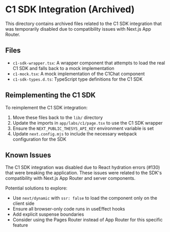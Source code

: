 # C1 SDK Integration (Archived)

This directory contains archived files related to the C1 SDK integration that was temporarily disabled due to compatibility issues with Next.js App Router.

## Files

- `c1-sdk-wrapper.tsx`: A wrapper component that attempts to load the real C1 SDK and falls back to a mock implementation
- `c1-mock.tsx`: A mock implementation of the C1Chat component
- `c1-sdk-types.d.ts`: TypeScript type definitions for the C1 SDK

## Reimplementing the C1 SDK

To reimplement the C1 SDK integration:

1. Move these files back to the `lib/` directory
2. Update the imports in `app/labs/c1/page.tsx` to use the C1 SDK wrapper
3. Ensure the `NEXT_PUBLIC_THESYS_API_KEY` environment variable is set
4. Update `next.config.mjs` to include the necessary webpack configuration for the SDK

## Known Issues

The C1 SDK integration was disabled due to React hydration errors (#130) that were breaking the application. These issues were related to the SDK's compatibility with Next.js App Router and server components.

Potential solutions to explore:
- Use `next/dynamic` with `ssr: false` to load the component only on the client side
- Ensure all browser-only code runs in useEffect hooks
- Add explicit suspense boundaries
- Consider using the Pages Router instead of App Router for this specific feature
